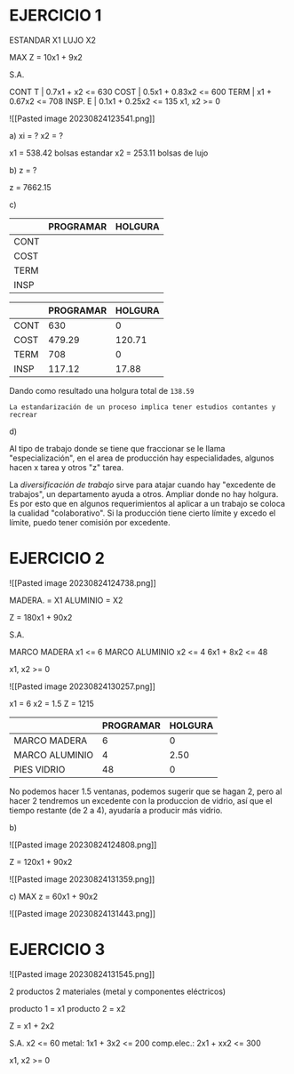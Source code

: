 # EJERCICIO 1

ESTANDAR    X1
LUJO             X2

MAX Z = 10x1 + 9x2

S.A.

CONT T |  0.7x1 + x2        <= 630
COST     |  0.5x1 + 0.83x2 <= 600
TERM     |  x1 + 0.67x2     <= 708
INSP. E   | 0.1x1 + 0.25x2 <= 135
x1, x2 >= 0



![[Pasted image 20230824123541.png]]


a) 
xi = ?
x2 = ?


x1 = 538.42 bolsas estandar 
x2 = 253.11 bolsas de lujo

b)
z = ?

z = 7662.15

c) 

| | PROGRAMAR | HOLGURA |
|-|-|-|
|CONT | | |
|COST | | |
|TERM | | |
|INSP | | |

| | PROGRAMAR | HOLGURA |
|-|-|-|
|CONT | 630| 0|
|COST |479.29 | 120.71|
|TERM | 708| 0|
|INSP |117.12 | 17.88|

Dando como resultado una holgura total de `138.59`

`La estandarización de un proceso implica tener estudios contantes y recrear`

d)

Al tipo de trabajo donde se tiene que fraccionar se le llama "especialización", en el area de producción hay especialidades, algunos hacen x tarea y otros "z" tarea. 

La _diversificación de trabajo_ sirve para atajar cuando hay "excedente de trabajos", un departamento ayuda a otros. Ampliar donde no hay holgura. 
Es por esto que en algunos requerimientos al aplicar a un trabajo se coloca la cualidad "colaborativo". Si la producción tiene cierto límite y excedo el límite, puedo tener comisión por excedente. 

# EJERCICIO 2

![[Pasted image 20230824124738.png]]

MADERA.    = X1
ALUMINIO  = X2

Z = 180x1 + 90x2

S.A.

MARCO MADERA   x1 <= 6
MARCO ALUMINIO x2 <= 4
6x1 + 8x2 <= 48

x1, x2 >= 0


![[Pasted image 20230824130257.png]]


x1 = 6
x2 = 1.5
Z = 1215

| | PROGRAMAR | HOLGURA |
|-|-|-|
| MARCO MADERA | 6| 0|
|MARCO ALUMINIO | 4| 2.50|
|PIES VIDRIO| 48| 0|

No podemos hacer 1.5 ventanas, podemos sugerir que se hagan 2, pero al hacer 2 tendremos un excedente con la produccion de vidrio, así que el tiempo restante (de 2 a 4), ayudaría a producir más vidrio.

b) 

![[Pasted image 20230824124808.png]]

Z = 120x1 + 90x2

![[Pasted image 20230824131359.png]]

c) MAX z = 60x1 + 90x2

![[Pasted image 20230824131443.png]]

# EJERCICIO 3

![[Pasted image 20230824131545.png]]

2 productos
2 materiales (metal y componentes eléctricos)

producto 1 = x1
producto 2 = x2

Z = x1 + 2x2

S.A.
								 x2 <= 60
		metal:   1x1 + 3x2 <= 200
comp.elec.:    2x1 + xx2 <= 300

x1, x2 >= 0